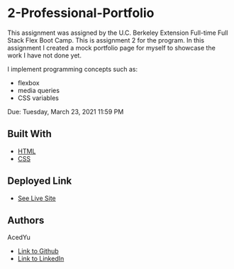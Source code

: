 # 2-Professional-Portfolio
This assignment was assigned by the U.C. Berkeley Extension Full-time Full Stack Flex Boot Camp.
This is assignment 2 for the program. In this assignment I created a mock portfolio page for myself to showcase the work I have not done yet.

I implement programming concepts such as:
- flexbox
- media queries
- CSS variables

Due: Tuesday, March 23, 2021 11:59 PM

## Built With

* [HTML](https://developer.mozilla.org/en-US/docs/Web/HTML)
* [CSS](https://developer.mozilla.org/en-US/docs/Web/CSS)

## Deployed Link

* [See Live Site](https://acedyu.github.io/2-Professional-Portfolio/)

## Authors
AcedYu
- [Link to Github](https://github.com/AcedYu)
- [Link to LinkedIn](https://www.linkedin.com/in/alex-yu-3712811b9/)
